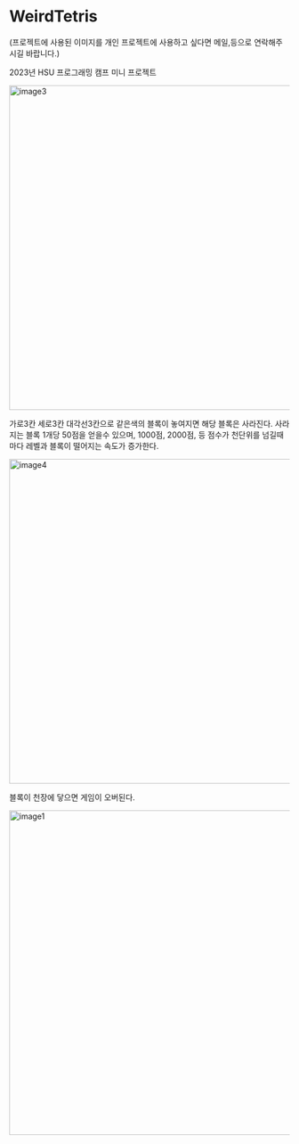 # WeirdTetris

(프로젝트에 사용된 이미지를 개인 프로젝트에 사용하고 싶다면 메일,등으로 연락해주시길 바랍니다.)

2023년 HSU 프로그래밍 캠프 미니 프로젝트

<img width="583" alt="image3" src="https://user-images.githubusercontent.com/109474668/211725584-6c9bc9bb-15b5-4870-9451-973aa4d1e680.png">


가로3칸 세로3칸 대각선3칸으로 같은색의 블록이 놓여지면 해당 블록은 사라진다.
사라지는 블록 1개당 50점을 얻을수 있으며, 1000점, 2000점, 등 점수가 천단위를 넘길때마다 레벨과 블록이 떨어지는 속도가 증가한다.

<img width="583" alt="image4" src="https://user-images.githubusercontent.com/109474668/211725715-bb21f119-2501-4f10-82ec-0994ff26051e.png">

블록이 천장에 닿으면 게임이 오버된다.

<img width="583" alt="image1" src="https://user-images.githubusercontent.com/109474668/211725732-cb510b8a-7991-4238-91d3-b122ccc9a852.png">

